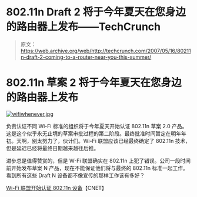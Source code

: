 # 802.11n Draft 2 将于今年夏天在您身边的路由器上发布——TechCrunch

> 原文：<https://web.archive.org/web/http://techcrunch.com/2007/05/16/80211n-draft-2-coming-to-a-router-near-you-this-summer/>

# 802.11n 草案 2 将于今年夏天在您身边的路由器上发布

[![wifiwhenever.jpg](img/5073df6a9e6b6359b74cdd0a09bb7391.png)](https://web.archive.org/web/20210417025447/https://beta.techcrunch.com/wp-content/uploads/2007/05/wifiwhenever.jpg "wifiwhenever.jpg")

负责认证不同 Wi-Fi 标准的组织将于今年夏天开始认证 802.11n 草案 2.0 产品。这是这个似乎永无止境的草案审批过程的第二阶段。最终批准时间暂定在明年年初。天啊，别太努力了，伙计们。Wi-Fi 联盟应该已经最终确定了 802.11n 技术，但是延迟已经将最终日期越来越往后推。

进步总是值得赞赏的，但是 W-Fi 联盟确实在 802.11n 上犯了错误。公司一段时间前开始发布草案 N 产品，现在不能保证他们将与最终的 802.11n 标准一起工作。看到所有这些 Draft N 设备都不像宣传的那样工作该有多好？

[Wi-Fi 联盟开始认证 802.11n 设备](https://web.archive.org/web/20210417025447/http://news.com.com/Wi-Fi+Alliance+to+begin+certifying+802.11n+gear/2100-7351_3-6184282.html)【CNET】